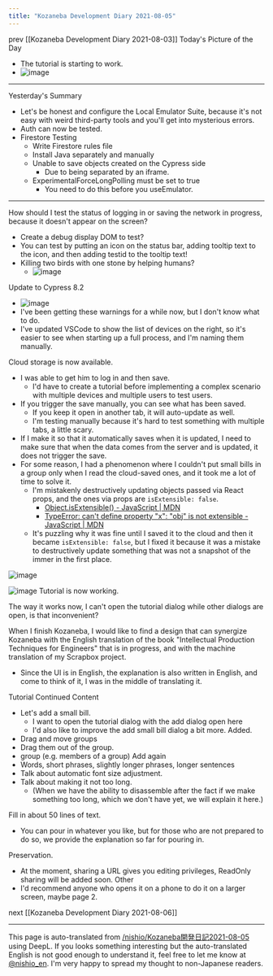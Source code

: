 ```yaml
---
title: "Kozaneba Development Diary 2021-08-05"
---
```


prev  [[Kozaneba Development Diary 2021-08-03]]
Today's Picture of the Day
- The tutorial is starting to work.
- ![image](https://gyazo.com/a4694adb57cf2039b01f4f11ffee0ae7/thumb/1000)
---
Yesterday's Summary
- Let's be honest and configure the Local Emulator Suite, because it's not easy with weird third-party tools and you'll get into mysterious errors.
- Auth can now be tested.
- Firestore Testing
    - Write Firestore rules file
    - Install Java separately and manually
    - Unable to save objects created on the Cypress side
        - Due to being separated by an iframe.
    - ExperimentalForceLongPolling must be set to true
        - You need to do this before you useEmulator.

---
How should I test the status of logging in or saving the network in progress, because it doesn't appear on the screen?
- Create a debug display DOM to test?
- You can test by putting an icon on the status bar, adding tooltip text to the icon, and then adding testid to the tooltip text!
- Killing two birds with one stone by helping humans?
    - ![image](https://gyazo.com/ee03a126afe38b1cc65ffa9b38c57660/thumb/1000)

Update to Cypress 8.2
- ![image](https://gyazo.com/ca0f97d83abcb69faf3c294b23e55abe/thumb/1000)
- I've been getting these warnings for a while now, but I don't know what to do.
- I've updated VSCode to show the list of devices on the right, so it's easier to see when starting up a full process, and I'm naming them manually.

Cloud storage is now available.
- I was able to get him to log in and then save.
    - I'd have to create a tutorial before implementing a complex scenario with multiple devices and multiple users to test users.
- If you trigger the save manually, you can see what has been saved.
    - If you keep it open in another tab, it will auto-update as well.
    - I'm testing manually because it's hard to test something with multiple tabs, a little scary.
- If I make it so that it automatically saves when it is updated, I need to make sure that when the data comes from the server and is updated, it does not trigger the save.
- For some reason, I had a phenomenon where I couldn't put small bills in a group only when I read the cloud-saved ones, and it took me a lot of time to solve it.
    - I'm mistakenly destructively updating objects passed via React props, and the ones via props are `isExtensible: false`.
        - [Object.isExtensible() - JavaScript | MDN](https://developer.mozilla.org/en-US/docs/Web/JavaScript/Reference/Global_Objects/Object/isExtensible)
        - [TypeError: can't define property "x": "obj" is not extensible - JavaScript | MDN](https://developer.mozilla.org/en-US/docs/Web/JavaScript/Reference/Errors/Cant_define_property_object_not_extensible)
    - It's puzzling why it was fine until I saved it to the cloud and then it became `isExtensible: false`, but I fixed it because it was a mistake to destructively update something that was not a snapshot of the immer in the first place.

![image](https://gyazo.com/afe024068b9f42f1aa04b1fe404daa5d/thumb/1000)

![image](https://gyazo.com/a4694adb57cf2039b01f4f11ffee0ae7/thumb/1000)
Tutorial is now working.

The way it works now, I can't open the tutorial dialog while other dialogs are open, is that inconvenient?

When I finish Kozaneba, I would like to find a design that can synergize Kozaneba with the English translation of the book "Intellectual Production Techniques for Engineers" that is in progress, and with the machine translation of my Scrapbox project.
- Since the UI is in English, the explanation is also written in English, and come to think of it, I was in the middle of translating it.

Tutorial Continued Content
- Let's add a small bill.
    - I want to open the tutorial dialog with the add dialog open here
    - I'd also like to improve the add small bill dialog a bit more.
Added.
- Drag and move groups
- Drag them out of the group.
- group (e.g. members of a group)
Add again
- Words, short phrases, slightly longer phrases, longer sentences
- Talk about automatic font size adjustment.
- Talk about making it not too long.
    - (When we have the ability to disassemble after the fact if we make something too long, which we don't have yet, we will explain it here.)

Fill in about 50 lines of text.
- You can pour in whatever you like, but for those who are not prepared to do so, we provide the explanation so far for pouring in.

Preservation.
- At the moment, sharing a URL gives you editing privileges, ReadOnly sharing will be added soon.
Other
- I'd recommend anyone who opens it on a phone to do it on a larger screen, maybe page 2.

next  [[Kozaneba Development Diary 2021-08-06]]

---
This page is auto-translated from [/nishio/Kozaneba開発日記2021-08-05](https://scrapbox.io/nishio/Kozaneba開発日記2021-08-05) using DeepL. If you looks something interesting but the auto-translated English is not good enough to understand it, feel free to let me know at [@nishio_en](https://twitter.com/nishio_en). I'm very happy to spread my thought to non-Japanese readers.